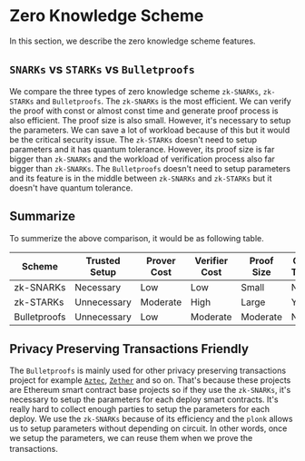 # Zero Knowledge Scheme

In this section, we describe the zero knowledge scheme features.

## `SNARKs` vs `STARKs` vs `Bulletproofs`

We compare the three types of zero knowledge scheme `zk-SNARKs`, `zk-STARKs` and `Bulletproofs`. The `zk-SNARKs` is the most efficient. We can verify the proof with const or almost const time and generate proof process is also efficient. The proof size is also small. However, it's necessary to setup the parameters. We can save a lot of workload because of this but it would be the critical security issue. The `zk-STARKs` doesn't need to setup parameters and it has quantum tolerance. However, its proof size is far bigger than `zk-SNARKs` and the workload of verification process also far bigger than `zk-SNARKs`. The `Bulletproofs` doesn't need to setup parameters and its feature is in the middle between `zk-SNARKs` and `zk-STARKs` but it doesn't have quantum tolerance.

## Summarize

To summerize the above comparison, it would be as following table.

| Scheme | Trusted Setup | Prover Cost | Verifier Cost | Proof Size | Quantum Tolerance |
| ---- | ---- | ---- | ---- | ---- | ---- |
| zk-SNARKs | Necessary |Low|Low|Small| No |
| zk-STARKs | Unnecessary |Moderate|High|Large| Yes |
| Bulletproofs | Unnecessary |Low|Moderate|Moderate| No |

## Privacy Preserving Transactions Friendly

The `Bulletproofs` is mainly used for other privacy preserving transactions project for example [`Aztec`](https://aztec.network/), [`Zether`](https://crypto.stanford.edu/~buenz/papers/zether.pdf) and so on. That's because these projects are Ethereum smart contract base projects so if they use the `zk-SNARKs`, it's necessary to setup the parameters for each deploy smart contracts. It's really hard to collect enough parties to setup the parameters for each deploy. We use the `zk-SNARKs` because of its efficiency and the `plonk` allows us to setup parameters without depending on circuit. In other words, once we setup the parameters, we can reuse them when we prove the transactions.　
